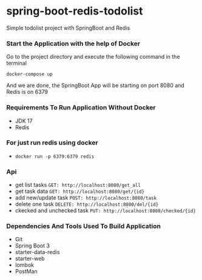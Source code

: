 # spring-boot-redis-todolist
Simple todolist project with SpringBoot and Redis

### Start the Application with the help of Docker
Go to the project directory and execute the following command in the terminal

`docker-compose up`
  
And we are done, the SpringBoot App will be starting on port 8080 and Redis is on 6379

### Requirements To Run Application Without Docker
  - JDK 17
  - Redis
  
### For just run redis using docker
  - `docker run -p 6379:6379 redis`
  
### Api
- get list tasks
`GET: http://localhost:8080/get_all`
- get task data
`GET: http://localhost:8080/get/{id}`
- add new/update task
`POST: http://localhost:8080/task`
- delete one task
`DELETE: http://localhost:8080/del/{id}`
- ckecked and unchecked task
`PUT: http://localhost:8080/checked/{id}`

### Dependencies And Tools Used To Build Application
  - Git
  - Spring Boot 3
  - starter-data-redis
  - starter-web
  - lombok
  - PostMan
